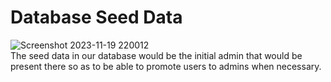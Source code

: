 # Database Seed Data
![Screenshot 2023-11-19 220012](https://github.com/masefa11/swe3313Project/assets/143557674/b297adf7-6cdb-4977-b618-4d91f2e65fc4)<br />
The seed data in our database would be the initial admin that would be present there so as to be able to promote users to admins when necessary.

